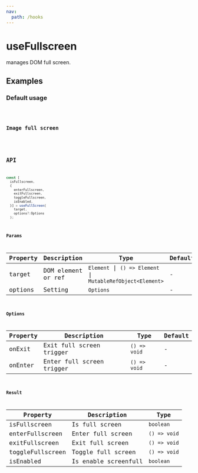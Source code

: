 ```yaml
---
nav:
  path: /hooks
---
```


# useFullscreen

manages DOM full screen.

## Examples

### Default usage

<code src="./demo/demo1.tsx" />

### Image full screen

<code src="./demo/demo2.tsx" />

## API

```typescript
const [
  isFullscreen, 
  {
    enterFullscreen, 
    exitFullscreen, 
    toggleFullscreen,
    isEnabled,
  }] = useFullScreen(
    target,
    options?:Options
  );
```

### Params

| Property | Description        | Type                                                        | Default |
|----------|--------------------|-------------------------------------------------------------|---------|
| target   | DOM element or ref | `Element` \| `() => Element` \| `MutableRefObject<Element>` | -       |
| options  | Setting            | `Options`                                                   | -       |

### Options

| Property | Description               | Type         | Default |
|----------|---------------------------|--------------|---------|
| onExit   | Exit full screen trigger  | `() => void` | -       |
| onEnter  | Enter full screen trigger | `() => void` | -       |

### Result

| Property         | Description          | Type         |
|------------------|----------------------|--------------|
| isFullscreen     | Is full screen       | `boolean`    |
| enterFullscreen  | Enter full screen    | `() => void` |
| exitFullscreen   | Exit full screen     | `() => void` |
| toggleFullscreen | Toggle full screen   | `() => void` |
| isEnabled        | Is enable screenfull | `boolean`    |
